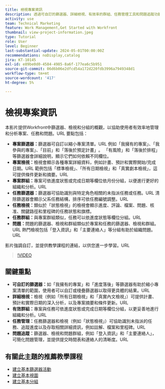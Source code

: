 ```yaml
---
title: 檢視專案資訊
description: 透過可自訂的篩選器、詳細檢視、有效率的群組、任務管理工具和問題追蹤功能，簡化專案工作流程，以強化組織並提升清晰度。
activity: use
team: Technical Marketing
feature: Work Management,Get Started with Workfront
thumbnail: view-project-information.jpeg
type: Tutorial
role: User
level: Beginner
last-substantial-update: 2024-05-01T00:00:00Z
recommendations: noDisplay,catalog
jira: KT-10145
exl-id: e89be0d0-4584-4985-8a6f-177ea6c5b951
source-git-commit: 06d6b06e2dfcd54a172d220fdb3996a7949348d1
workflow-type: tm+mt
source-wordcount: '417'
ht-degree: 5%

---
```


# 檢視專案資訊

本影片提供Workfront中篩選器、檢視和分組的概觀，以協助使用者有效率地管理和分析專案、任務和問題。&#x200B;URL 要點包括：

* **專案篩選器：**&#x200B;篩選器可自訂以縮小專案清單。&#x200B;URL 例如「我擁有的專案」、「我參與的專案」、「目前」和「落後於預定計畫」&#x200B;。 「有風險」和「落後於排程」等篩選器會詳細說明，顯示它們如何依賴不同欄位。
* **專案檢視：**&#x200B;檢視會顯示各種專案詳細資料，例如計畫、預計和實際開始/完成日期。&#x200B;URL 範例包括「標準檢視」、「所有日期檢視」和「真實劇本檢視」，這可提供條件更新和摘要。&#x200B;URL
* **專案群組：**&#x200B;專案可依進度狀態或完成日期等欄位依月份分組，以便進行更好的組織和分析。&#x200B;URL
* **任務篩選器：**&#x200B;篩選器可協助識別與特定角色相關的未指派任務或任務。&#x200B;URL 清除篩選器會顯示父系任務結構，排序可依任務編號調整。&#x200B;URL
* **任務檢視：**&#x200B;類似於「狀態檢視」的檢視會顯示進度、評論、檔案、問題、核准、關鍵路徑和里程碑的任務狀態和旗標。
* **任務群組：**&#x200B;與專案群組類似，任務可以依進度狀態等欄位分組。&#x200B;URL
* **問題：**&#x200B;問題的篩選器、檢視和群組類似於專案和任務的篩選器、檢視和群組。&#x200B;URL 熱門檢視包括「登入資訊」和「主要連絡人」等分組有助於組織問題。&#x200B;URL

影片強調自訂，並提供教學課程的連結，以供您進一步學習。&#x200B;URL

>[!VIDEO](https://video.tv.adobe.com/v/3453077/?quality=12&learn=on&enablevpops&captions=chi_hant)

## 關鍵重點

* **可自訂的篩選器：**&#x200B;如「我擁有的專案」和「進度落後」等篩選器有助於縮小專案清單的範圍，使用者可以自訂或棧疊篩選器以取得更具體的結果。&#x200B;URL
* **詳細檢視：**&#x200B;檢視（例如「所有日期檢視」和「真實內文檢視」）可提供計畫、預計和實際日期的深入分析，以及專案摘要和條件更新。&#x200B;URL
* **有效群組：**&#x200B;專案與任務可依進度狀態或完成日期等欄位分組，以更妥善地進行組織和分析。&#x200B;URL
* **任務管理：**&#x200B;任務篩選器和檢視（例如「狀態檢視」）可協助識別未指派的任務、追蹤進度以及存取相關詳細資訊，例如註解、檔案和里程碑。&#x200B;URL
* **問題追蹤：**&#x200B;篩選器、檢視和問題群組，例如「登入資訊」和「主要連絡人」，可簡化問題管理，並提供提交時間表和連絡人的清晰度。&#x200B;URL




## 有關此主題的推薦教學課程

* [建立基本篩選器活動](/help/reporting/basic-reporting/create-a-basic-filter-activity.md)
* [建立基本視圖](/help/reporting/basic-reporting/create-a-basic-view.md)
* [建立基本分組](/help/reporting/basic-reporting/create-a-basic-grouping.md)

